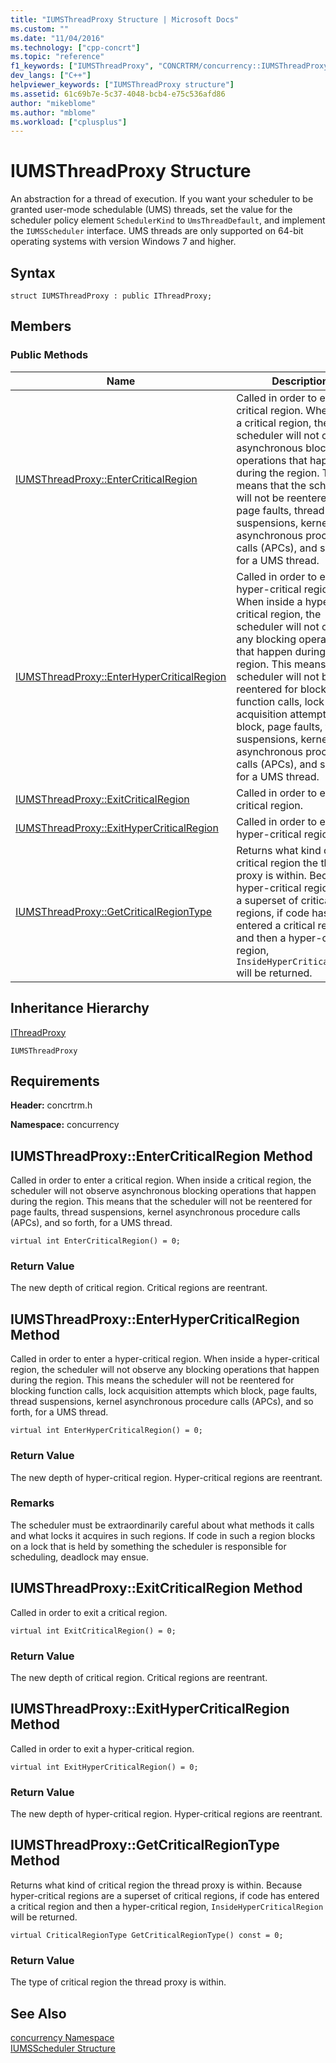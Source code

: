 ```yaml
---
title: "IUMSThreadProxy Structure | Microsoft Docs"
ms.custom: ""
ms.date: "11/04/2016"
ms.technology: ["cpp-concrt"]
ms.topic: "reference"
f1_keywords: ["IUMSThreadProxy", "CONCRTRM/concurrency::IUMSThreadProxy", "CONCRTRM/concurrency::IUMSThreadProxy::IUMSThreadProxy::EnterCriticalRegion", "CONCRTRM/concurrency::IUMSThreadProxy::IUMSThreadProxy::EnterHyperCriticalRegion", "CONCRTRM/concurrency::IUMSThreadProxy::IUMSThreadProxy::ExitCriticalRegion", "CONCRTRM/concurrency::IUMSThreadProxy::IUMSThreadProxy::ExitHyperCriticalRegion", "CONCRTRM/concurrency::IUMSThreadProxy::IUMSThreadProxy::GetCriticalRegionType"]
dev_langs: ["C++"]
helpviewer_keywords: ["IUMSThreadProxy structure"]
ms.assetid: 61c69b7e-5c37-4048-bcb4-e75c536afd86
author: "mikeblome"
ms.author: "mblome"
ms.workload: ["cplusplus"]
---
```

# IUMSThreadProxy Structure

An abstraction for a thread of execution. If you want your scheduler to be granted user-mode schedulable (UMS) threads, set the value for the scheduler policy element `SchedulerKind` to `UmsThreadDefault`, and implement the `IUMSScheduler` interface. UMS threads are only supported on 64-bit operating systems with version Windows 7 and higher.

## Syntax

```
struct IUMSThreadProxy : public IThreadProxy;
```

## Members

### Public Methods

|Name|Description|
|----------|-----------------|
|[IUMSThreadProxy::EnterCriticalRegion](#entercriticalregion)|Called in order to enter a critical region. When inside a critical region, the scheduler will not observe asynchronous blocking operations that happen during the region. This means that the scheduler will not be reentered for page faults, thread suspensions, kernel asynchronous procedure calls (APCs), and so forth, for a UMS thread.|
|[IUMSThreadProxy::EnterHyperCriticalRegion](#enterhypercriticalregion)|Called in order to enter a hyper-critical region. When inside a hyper-critical region, the scheduler will not observe any blocking operations that happen during the region. This means the scheduler will not be reentered for blocking function calls, lock acquisition attempts which block, page faults, thread suspensions, kernel asynchronous procedure calls (APCs), and so forth, for a UMS thread.|
|[IUMSThreadProxy::ExitCriticalRegion](#exitcriticalregion)|Called in order to exit a critical region.|
|[IUMSThreadProxy::ExitHyperCriticalRegion](#exithypercriticalregion)|Called in order to exit a hyper-critical region.|
|[IUMSThreadProxy::GetCriticalRegionType](#getcriticalregiontype)|Returns what kind of critical region the thread proxy is within. Because hyper-critical regions are a superset of critical regions, if code has entered a critical region and then a hyper-critical region, `InsideHyperCriticalRegion` will be returned.|

## Inheritance Hierarchy

[IThreadProxy](ithreadproxy-structure.md)

`IUMSThreadProxy`

## Requirements

**Header:** concrtrm.h

**Namespace:** concurrency

##  <a name="entercriticalregion"></a>  IUMSThreadProxy::EnterCriticalRegion Method

Called in order to enter a critical region. When inside a critical region, the scheduler will not observe asynchronous blocking operations that happen during the region. This means that the scheduler will not be reentered for page faults, thread suspensions, kernel asynchronous procedure calls (APCs), and so forth, for a UMS thread.

```
virtual int EnterCriticalRegion() = 0;
```

### Return Value

The new depth of critical region. Critical regions are reentrant.

##  <a name="enterhypercriticalregion"></a>  IUMSThreadProxy::EnterHyperCriticalRegion Method

Called in order to enter a hyper-critical region. When inside a hyper-critical region, the scheduler will not observe any blocking operations that happen during the region. This means the scheduler will not be reentered for blocking function calls, lock acquisition attempts which block, page faults, thread suspensions, kernel asynchronous procedure calls (APCs), and so forth, for a UMS thread.

```
virtual int EnterHyperCriticalRegion() = 0;
```

### Return Value

The new depth of hyper-critical region. Hyper-critical regions are reentrant.

### Remarks

The scheduler must be extraordinarily careful about what methods it calls and what locks it acquires in such regions. If code in such a region blocks on a lock that is held by something the scheduler is responsible for scheduling, deadlock may ensue.

##  <a name="exitcriticalregion"></a>  IUMSThreadProxy::ExitCriticalRegion Method

Called in order to exit a critical region.

```
virtual int ExitCriticalRegion() = 0;
```

### Return Value

The new depth of critical region. Critical regions are reentrant.

##  <a name="exithypercriticalregion"></a>  IUMSThreadProxy::ExitHyperCriticalRegion Method

Called in order to exit a hyper-critical region.

```
virtual int ExitHyperCriticalRegion() = 0;
```

### Return Value

The new depth of hyper-critical region. Hyper-critical regions are reentrant.

##  <a name="getcriticalregiontype"></a>  IUMSThreadProxy::GetCriticalRegionType Method

Returns what kind of critical region the thread proxy is within. Because hyper-critical regions are a superset of critical regions, if code has entered a critical region and then a hyper-critical region, `InsideHyperCriticalRegion` will be returned.

```
virtual CriticalRegionType GetCriticalRegionType() const = 0;
```

### Return Value

The type of critical region the thread proxy is within.

## See Also

[concurrency Namespace](concurrency-namespace.md)<br/>
[IUMSScheduler Structure](iumsscheduler-structure.md)
